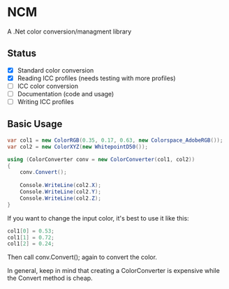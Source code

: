 # NCM
A .Net color conversion/managment library

## Status

- [x] Standard color conversion
- [X] Reading ICC profiles (needs testing with more profiles)
- [ ] ICC color conversion
- [ ] Documentation (code and usage)
- [ ] Writing ICC profiles

## Basic Usage

```csharp
var col1 = new ColorRGB(0.35, 0.17, 0.63, new Colorspace_AdobeRGB());
var col2 = new ColorXYZ(new WhitepointD50());

using (ColorConverter conv = new ColorConverter(col1, col2))
{
    conv.Convert();
        
    Console.WriteLine(col2.X);
    Console.WriteLine(col2.Y);
    Console.WriteLine(col2.Z);
}
```
If you want to change the input color, it's best to use it like this:

```csharp
col1[0] = 0.53;
col1[1] = 0.72;
col1[2] = 0.24;
```
Then call conv.Convert(); again to convert the color.

In general, keep in mind that creating a ColorConverter is expensive while the Convert method is cheap.